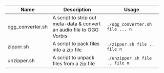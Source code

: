 | Name | Description | Usage |
| ---- | ----------- | ----- |
| ogg_converter.sh | A script to strip out meta-data & convert an audio file to OGG Vorbis | `./ogg_converter.sh file ... n` |
| zipper.sh | A script to pack files into a zip file | `./zipper.sh file .. file n` |
| unzipper.sh | A script to unpack files from a zip file | `./unzipper.sh file .. file n` |


